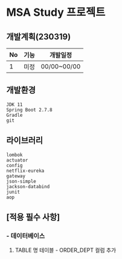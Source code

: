 # MSA Study 프로젝트

## 
## 개발계획(230319)
|No|기능|개발일정|
|---|---|---|
|1|미정|00/00~00/00|


## 개발환경

```
JDK 11
Spring Boot 2.7.8
Gradle
git
```

## 라이브러리

```
lombok
actuator
config
netflix-eureka
gateway
json-simple
jackson-databind
junit
aop
```

## [적용 필수 사항]

### - 데이터베이스
1. TABLE 명 테이블 - ORDER_DEPT 컬럼 추가



